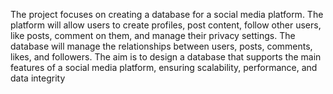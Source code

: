 The project focuses on creating a database for a social media platform. The platform will allow users to create profiles, post content, follow other users, like posts, comment on them, and manage their privacy settings. The database will manage the relationships between users, posts, comments, likes, and followers. The aim is to design a database that supports the main features of a social media platform, ensuring scalability, performance, and data integrity
